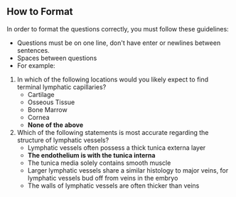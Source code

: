 ## How to Format

In order to format the questions correctly, you must follow these guidelines:
- Questions must be on one line, don't have enter or newlines between sentences.
- Spaces between questions
- For example:

1. In which of the following locations would you likely expect to find terminal lymphatic capillaries?
    * Cartilage
    * Osseous Tissue
    * Bone Marrow
    * Cornea
    * **None of the above**
2. Which of the following statements is most accurate regarding the structure of lymphatic vessels?
    * Lymphatic vessels often possess a thick tunica externa layer
    * **The endothelium is with the tunica interna**
    * The tunica media solely contains smooth muscle
    * Larger lymphatic vessels share a similar histology to major veins, for lymphatic vessels bud off from veins in the embryo
    * The walls of lymphatic vessels are often thicker than veins
